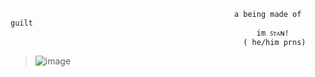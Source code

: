                                                       a being made of guilt
                                                           im ꜱᴛᴀɴ!
                                                        ( he/him prns)
                                                             
                                            

>![image](https://github.com/user-attachments/assets/e5de8967-7fb3-483f-82cf-418d10e2a069)
